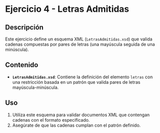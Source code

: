 # Ejercicio 4 - Letras Admitidas

## Descripción
Este ejercicio define un esquema XML (`LetrasAdmitidas.xsd`) que valida cadenas compuestas por pares de letras (una mayúscula seguida de una minúscula).

## Contenido
- **`LetrasAdmitidas.xsd`**: Contiene la definición del elemento `letras` con una restricción basada en un patrón que valida pares de letras mayúscula-minúscula.

## Uso
1. Utiliza este esquema para validar documentos XML que contengan cadenas con el formato especificado.
2. Asegúrate de que las cadenas cumplan con el patrón definido.
